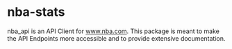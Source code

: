 # nba-stats
nba_api is an API Client for www.nba.com. This package is meant to make the API Endpoints more accessible and to provide extensive documentation.

